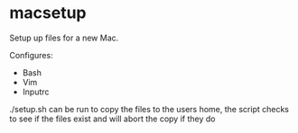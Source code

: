 # macsetup

Setup up files for a new Mac.

Configures:
* Bash
* Vim
* Inputrc

./setup.sh can be run to copy the files to the users home, the script checks to see if the files exist and will abort the copy if they do 
